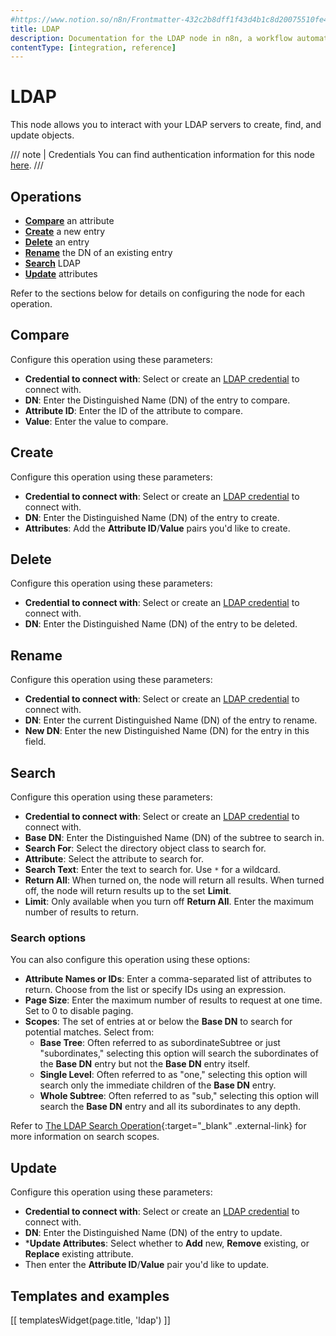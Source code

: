 ```yaml
---
#https://www.notion.so/n8n/Frontmatter-432c2b8dff1f43d4b1c8d20075510fe4
title: LDAP
description: Documentation for the LDAP node in n8n, a workflow automation platform. Includes guidance on usage, and links to examples.
contentType: [integration, reference]
---
```


# LDAP

This node allows you to interact with your LDAP servers to create, find, and update objects.

/// note | Credentials
You can find authentication information for this node [here](/integrations/builtin/credentials/ldap.md).
///

## Operations

* [**Compare**](#compare) an attribute
* [**Create**](#create) a new entry
* [**Delete**](#delete) an entry
* [**Rename**](#rename) the DN of an existing entry
* [**Search**](#search) LDAP
* [**Update**](#update) attributes

Refer to the sections below for details on configuring the node for each operation.

## Compare

Configure this operation using these parameters:

* **Credential to connect with**: Select or create an [LDAP credential](/integrations/builtin/credentials/ldap.md) to connect with.
* **DN**: Enter the Distinguished Name (DN) of the entry to compare.
* **Attribute ID**: Enter the ID of the attribute to compare.
* **Value**: Enter the value to compare.

## Create

Configure this operation using these parameters:

* **Credential to connect with**: Select or create an [LDAP credential](/integrations/builtin/credentials/ldap.md) to connect with.
* **DN**: Enter the Distinguished Name (DN) of the entry to create.
* **Attributes**: Add the **Attribute ID**/**Value** pairs you'd like to create.

## Delete

Configure this operation using these parameters:

* **Credential to connect with**: Select or create an [LDAP credential](/integrations/builtin/credentials/ldap.md) to connect with.
* **DN**: Enter the Distinguished Name (DN) of the entry to be deleted.

## Rename

Configure this operation using these parameters:

* **Credential to connect with**: Select or create an [LDAP credential](/integrations/builtin/credentials/ldap.md) to connect with.
* **DN**: Enter the current Distinguished Name (DN) of the entry to rename.
* **New DN**: Enter the new Distinguished Name (DN) for the entry in this field.

## Search

Configure this operation using these parameters:

* **Credential to connect with**: Select or create an [LDAP credential](/integrations/builtin/credentials/ldap.md) to connect with.
* **Base DN**: Enter the Distinguished Name (DN) of the subtree to search in.
* **Search For**: Select the directory object class to search for.
* **Attribute**: Select the attribute to search for.
* **Search Text**: Enter the text to search for. Use `*` for a wildcard.
* **Return All**: When turned on, the node will return all results. When turned off, the node will return results up to the set **Limit**.
* **Limit**: Only available when you turn off **Return All**. Enter the maximum number of results to return.

### Search options

You can also configure this operation using these options:

* **Attribute Names or IDs**: Enter a comma-separated list of attributes to return. Choose from the list or specify IDs using an expression.
* **Page Size**: Enter the maximum number of results to request at one time. Set to 0 to disable paging.
* **Scopes**: The set of entries at or below the **Base DN** to search for potential matches. Select from:
    * **Base Tree**: Often referred to as subordinateSubtree or just "subordinates," selecting this option will search the subordinates of the **Base DN** entry but not the **Base DN** entry itself.
    * **Single Level**: Often referred to as "one," selecting this option will search only the immediate children of the **Base DN** entry.
    * **Whole Subtree**: Often referred to as "sub," selecting this option will search the **Base DN** entry and all its subordinates to any depth.

Refer to [The LDAP Search Operation](https://ldap.com/the-ldap-search-operation/){:target="_blank" .external-link} for more information on search scopes.

## Update

Configure this operation using these parameters:

* **Credential to connect with**: Select or create an [LDAP credential](/integrations/builtin/credentials/ldap.md) to connect with.
* **DN**: Enter the Distinguished Name (DN) of the entry to update.
* ***Update Attributes**: Select whether to **Add** new, **Remove** existing, or **Replace** existing attribute.
* Then enter the **Attribute ID**/**Value** pair you'd like to update.

## Templates and examples

<!-- see https://www.notion.so/n8n/Pull-in-templates-for-the-integrations-pages-37c716837b804d30a33b47475f6e3780 -->
[[ templatesWidget(page.title, 'ldap') ]]
